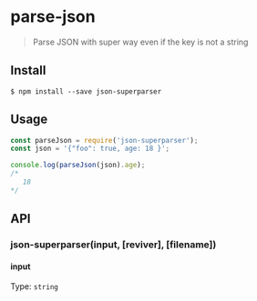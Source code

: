 # parse-json

> Parse JSON with super way even if the key is not a string


## Install

```
$ npm install --save json-superparser
```


## Usage

```js
const parseJson = require('json-superparser');
const json = '{"foo": true, age: 18 }';

console.log(parseJson(json).age);
/*
   18
*/

```

## API

### json-superparser(input, [reviver], [filename])

#### input

Type: `string`

